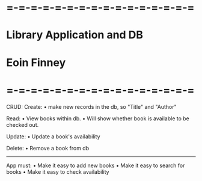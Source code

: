 # =-=-=-=-=-=-=-=-=-=-=-=-=-=-=-=
#   Library Application and DB
#           Eoin Finney           
# =-=-=-=-=-=-=-=-=-=-=-=-=-=-=-=

CRUD:
Create:
• make new records in the db, so "Title" and "Author"

Read:
• View books within db.
• Will show whether book is available to be checked out.

Update:
• Update a book's availability

Delete:
• Remove a book from db

-------------------------------------
App must: 
• Make it easy to add new books
• Make it easy to search for books
• Make it easy to check availability









